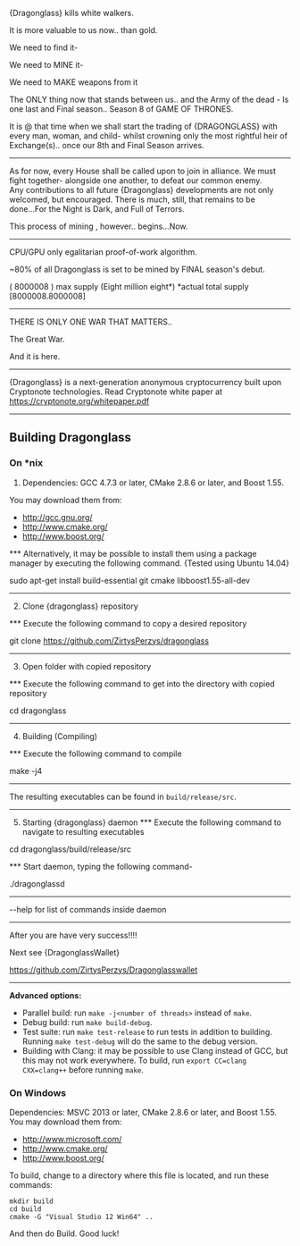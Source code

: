{Dragonglass} kills white walkers.


It is more valuable to us now.. than gold.

We need to find it-

We need to MINE it-

We need to MAKE weapons from it


The ONLY thing now that stands between us.. 
and the Army of the dead - 
Is one last and Final season..
        Season  8 
of   GAME OF THRONES.

It is @ that time when we shall start the trading of {DRAGONGLASS} with every man, woman, and child- whilst crowning only the most rightful heir of Exchange(s).. once our 8th and Final Season arrives.
_________________________________________________

As for now, every House shall be called upon to join in alliance. We must fight together- alongside one another, to defeat our common enemy.  
Any contributions to all future {Dragonglass} developments are not only welcomed, but encouraged. There is much, still, that remains to be done...For the Night is Dark, and Full of Terrors.

This process of mining , however..
begins...Now.
__________________________________________________________________

CPU/GPU only egalitarian proof-of-work algorithm.

~80% of all Dragonglass is set to be mined by FINAL season's debut.

( 8000008 )  max supply (Eight million eight*)   *actual total supply [8000008.8000008]
_________________________________________________


THERE  IS  ONLY  ONE  WAR  THAT  MATTERS..

The Great War.



And it is here.
________________________________________________________________________________________________________

{Dragonglass} is a next-generation anonymous cryptocurrency built upon Cryptonote technologies.
Read Cryptonote white paper at https://cryptonote.org/whitepaper.pdf
__________________________________________________________________________________________________________



## Building Dragonglass 

### On *nix

1. Dependencies: GCC 4.7.3 or later, CMake 2.8.6 or later, and Boost 1.55.

You may download them from:

* http://gcc.gnu.org/
* http://www.cmake.org/
* http://www.boost.org/



*** Alternatively, it may be possible to install them using a package manager by
executing the following command. {Tested using Ubuntu 14.04}
 
 sudo apt-get install build-essential git cmake libboost1.55-all-dev
_________________________________________________________________________________

2. Clone {dragonglass} repository

*** Execute the following command to copy a desired repository

git clone https://github.com/ZirtysPerzys/dragonglass

_______________________________________________________________________________

3. Open folder with copied repository

*** Execute the following command to get into the directory with copied repository

cd dragonglass
______________________________________________________

4. Building (Compiling)

*** Execute the following command to compile

make -j4  

__________________________________________________
The resulting executables can be found in `build/release/src`.
________________________________________________

5. Starting {dragonglass} daemon
*** Execute the following command to navigate to resulting executables

cd dragonglass/build/release/src 



*** Start daemon, typing the following command-


  ./dragonglassd 


_______________________________________________
--help  for list of commands inside daemon
_______________________________________________



After you are have very success!!!!

Next see {DragonglassWallet} 

https://github.com/ZirtysPerzys/Dragonglasswallet


______________________________________________________________________________________________________
**Advanced options:**

* Parallel build: run `make -j<number of threads>` instead of `make`.
* Debug build: run `make build-debug`.
* Test suite: run `make test-release` to run tests in addition to building. Running `make test-debug` will do the same to the debug version.
* Building with Clang: it may be possible to use Clang instead of GCC, but this may not work everywhere. To build, run `export CC=clang CXX=clang++` before running `make`.




### On Windows
Dependencies: MSVC 2013 or later, CMake 2.8.6 or later, and Boost 1.55. You may download them from:

* http://www.microsoft.com/
* http://www.cmake.org/
* http://www.boost.org/

To build, change to a directory where this file is located, and run these commands: 
```
mkdir build
cd build
cmake -G "Visual Studio 12 Win64" ..
```

And then do Build.
Good luck!
